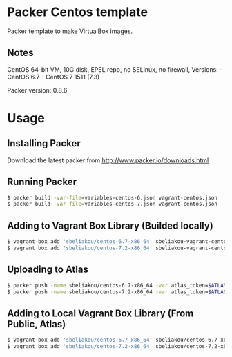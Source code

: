 Packer Centos template
==============

Packer template to make VirtualBox images.

Notes
-----
CentOS 64-bit VM, 10G disk, EPEL repo, no SELinux, no firewall,
Versions:
    - CentOS 6.7
    - CentOS 7 1511 (7.3)

Packer version: 0.8.6

Usage
=====

Installing Packer
-----------------

Download the latest packer from http://www.packer.io/downloads.html


Running Packer
--------------

```bash
$ packer build -var-file=variables-centos-6.json vagrant-centos.json
$ packer build -var-file=variables-centos-7.json vagrant-centos.json 
```


Adding to Vagrant Box Library (Builded locally)
-----------------------------

```bash
$ vagrant box add 'sbeliakou/centos-6.7-x86_64' sbeliakou-vagrant-centos-6.7-x86_64.box
$ vagrant box add 'sbeliakou/centos-7.2-x86_64' sbeliakou-vagrant-centos-7.2-x86_64.box
```


Uploading to Atlas
------------------
```bash
$ packer push -name sbeliakou/centos-6.7-x86_64 -var atlas_token=$ATLAS_TOKEN -var-file=variables-centos-6.json atlas-vagrant-centos.json
$ packer push -name sbeliakou/centos-7.2-x86_64 -var atlas_token=$ATLAS_TOKEN -var-file=variables-centos-7.json atlas-vagrant-centos.json
```


Adding to Local Vagrant Box Library (From Public, Atlas)
-----------------------------

```bash
$ vagrant box add 'sbeliakou/centos-6.7-x86_64' sbeliakou/centos-6.7-x86_64
$ vagrant box add 'sbeliakou/centos-7.2-x86_64' sbeliakou/centos-7.2-x86_64
```
